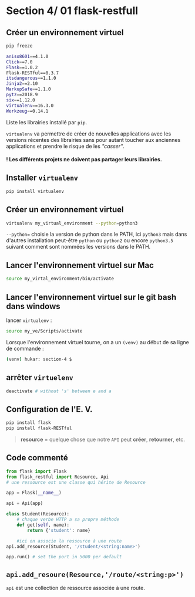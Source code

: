 # Section 4/ 01 flask-restfull

## Créer un environnement virtuel

```sh
pip freeze
```

```sh
aniso8601==4.1.0
Click==7.0
Flask==1.0.2
Flask-RESTful==0.3.7
itsdangerous==1.1.0
Jinja2==2.10
MarkupSafe==1.1.0
pytz==2018.9
six==1.12.0
virtualenv==16.3.0
Werkzeug==0.14.1
```

Liste les librairies installé par `pip`.

`virtualenv` va permettre de créer de nouvelles applications avec les versions récentes des librairies sans pour autant toucher aux anciennes applications et prendre le risque de les *"casser"*.

#### ! Les différents projets ne doivent pas partager leurs librairies.

## Installer `virtualenv`

```sh
pip install virtualenv
```

## Créer un environnement virtuel

```sh
virtualenv my_virtual_environment --python=python3
```

`--python=`  choisie la version de python dans le PATH, ici `python3` mais dans d'autres installation peut-être `python` ou `python2` ou encore `python3.5` suivant comment sont nommées les versions dans le PATH. 

## Lancer l'environnement virtuel sur Mac

```sh
source my_virtal_environment/bin/activate
```

## Lancer l'environnement virtuel sur le git bash dans windows

lancer `virtualenv` :

```sh
source my_ve/Scripts/activate
```

Lorsque l'environnement virtuel tourne, on a un `(venv)` au début de sa ligne de commande :

```sh
(venv) hukar: section-4 $
```



## arrêter `virtuelenv`

```sh
deactivate # without 's' between e and a
```

## Configuration de l'E. V.

```sh
pip install flask
pip install flask-RESTful
```

> **resource** = quelque chose que notre `API` peut **créer**, **retourner**, etc.

## Code commenté

```python
from flask import Flask
from flask_restful import Resource, Api
# une ressource est une classe qui hérite de Resource

app = Flask(__name__)

api = Api(app)

class Student(Resource):
	# chaque verbe HTTP a sa propre méthode
    def get(self, name):
        return {'student': name}

    #ici on associe la ressource à une route
api.add_resource(Student, '/student/<string:name>')

app.run() # set the port in 5000 per default
```

## `api.add_resoure(Resource,'/route/<string:p>')`

`api` est une collection de ressource associée à une route.